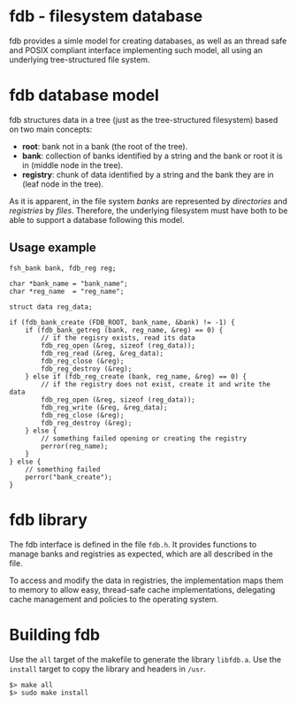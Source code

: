 # fdb - filesystem database
fdb provides a simle model for creating databases, as well as an thread safe and POSIX compliant interface implementing such model, all using an underlying tree-structured file system.

# fdb database model
fdb structures data in a tree (just as the tree-structured filesystem) based on two main concepts:

- **root**: bank not in a bank (the root of the tree).
- **bank**: collection of banks identified by a string and the bank or root it is in (middle node in the tree).
- **registry**: chunk of data identified by a string and the bank they are in (leaf node in the tree).

As it is apparent, in the file system *banks* are represented by *directories* and *registries* by *files*.
Therefore, the underlying filesystem must have both to be able to support a database following this model.
## Usage example
```
fsh_bank bank, fdb_reg reg;

char *bank_name = "bank_name";
char *reg_name  = "reg_name";

struct data reg_data;

if (fdb_bank_create (FDB_ROOT, bank_name, &bank) != -1) {
    if (fdb_bank_getreg (bank, reg_name, &reg) == 0) {
        // if the regisry exists, read its data
        fdb_reg_open (&reg, sizeof (reg_data));
        fdb_reg_read (&reg, &reg_data);
        fdb_reg_close (&reg);
        fdb_reg_destroy (&reg);
    } else if (fdb_reg_create (bank, reg_name, &reg) == 0) {
        // if the registry does not exist, create it and write the data
        fdb_reg_open (&reg, sizeof (reg_data));
        fdb_reg_write (&reg, &reg_data);
        fdb_reg_close (&reg);
        fdb_reg_destroy (&reg);
    } else {
        // something failed opening or creating the registry
        perror(reg_name);
    }
} else {
    // something failed
    perror("bank_create");
}
```

# fdb library
The fdb interface is defined in the file `fdb.h`. It provides functions to manage banks and registries as expected,
which are all described in the file.

To access and modify the data in registries, the implementation maps them to memory to allow easy,
thread-safe cache implementations, delegating cache management and policies to the operating system.

# Building fdb
Use the `all` target of the makefile to generate the library `libfdb.a`. Use the `install` target
to copy the library and headers in `/usr`.
```
$> make all
$> sudo make install
```
